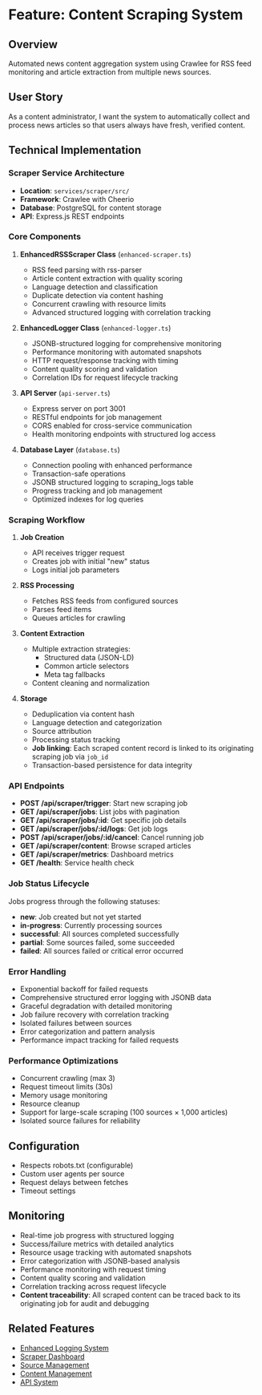 # Feature: Content Scraping System

## Overview
Automated news content aggregation system using Crawlee for RSS feed monitoring and article extraction from multiple news sources.

## User Story
As a content administrator, I want the system to automatically collect and process news articles so that users always have fresh, verified content.

## Technical Implementation

### Scraper Service Architecture
- **Location**: `services/scraper/src/`
- **Framework**: Crawlee with Cheerio
- **Database**: PostgreSQL for content storage
- **API**: Express.js REST endpoints

### Core Components
1. **EnhancedRSSScraper Class** (`enhanced-scraper.ts`)
   - RSS feed parsing with rss-parser
   - Article content extraction with quality scoring
   - Language detection and classification
   - Duplicate detection via content hashing
   - Concurrent crawling with resource limits
   - Advanced structured logging with correlation tracking

2. **EnhancedLogger Class** (`enhanced-logger.ts`)
   - JSONB-structured logging for comprehensive monitoring
   - Performance monitoring with automated snapshots
   - HTTP request/response tracking with timing
   - Content quality scoring and validation
   - Correlation IDs for request lifecycle tracking

3. **API Server** (`api-server.ts`)
   - Express server on port 3001
   - RESTful endpoints for job management
   - CORS enabled for cross-service communication
   - Health monitoring endpoints with structured log access

4. **Database Layer** (`database.ts`)
   - Connection pooling with enhanced performance
   - Transaction-safe operations
   - JSONB structured logging to scraping_logs table
   - Progress tracking and job management
   - Optimized indexes for log queries

### Scraping Workflow
1. **Job Creation**
   - API receives trigger request
   - Creates job with initial "new" status
   - Logs initial job parameters

2. **RSS Processing**
   - Fetches RSS feeds from configured sources
   - Parses feed items
   - Queues articles for crawling

3. **Content Extraction**
   - Multiple extraction strategies:
     - Structured data (JSON-LD)
     - Common article selectors
     - Meta tag fallbacks
   - Content cleaning and normalization

4. **Storage**
   - Deduplication via content hash
   - Language detection and categorization
   - Source attribution
   - Processing status tracking
   - **Job linking**: Each scraped content record is linked to its originating scraping job via `job_id`
   - Transaction-based persistence for data integrity

### API Endpoints
- **POST /api/scraper/trigger**: Start new scraping job
- **GET /api/scraper/jobs**: List jobs with pagination
- **GET /api/scraper/jobs/:id**: Get specific job details
- **GET /api/scraper/jobs/:id/logs**: Get job logs
- **POST /api/scraper/jobs/:id/cancel**: Cancel running job
- **GET /api/scraper/content**: Browse scraped articles
- **GET /api/scraper/metrics**: Dashboard metrics
- **GET /health**: Service health check

### Job Status Lifecycle
Jobs progress through the following statuses:
- **new**: Job created but not yet started
- **in-progress**: Currently processing sources
- **successful**: All sources completed successfully  
- **partial**: Some sources failed, some succeeded
- **failed**: All sources failed or critical error occurred

### Error Handling
- Exponential backoff for failed requests
- Comprehensive structured error logging with JSONB data
- Graceful degradation with detailed monitoring
- Job failure recovery with correlation tracking
- Isolated failures between sources
- Error categorization and pattern analysis
- Performance impact tracking for failed requests

### Performance Optimizations
- Concurrent crawling (max 3)
- Request timeout limits (30s)
- Memory usage monitoring
- Resource cleanup
- Support for large-scale scraping (100 sources × 1,000 articles)
- Isolated source failures for reliability

## Configuration
- Respects robots.txt (configurable)
- Custom user agents per source
- Request delays between fetches
- Timeout settings

## Monitoring
- Real-time job progress with structured logging
- Success/failure metrics with detailed analytics
- Resource usage tracking with automated snapshots
- Error categorization with JSONB-based analysis
- Performance monitoring with request timing
- Content quality scoring and validation
- Correlation tracking across request lifecycle
- **Content traceability**: All scraped content can be traced back to its originating job for audit and debugging

## Related Features
- [Enhanced Logging System](./11-enhanced-logging.md)
- [Scraper Dashboard](./04-scraper-dashboard.md)
- [Source Management](./05-source-management.md)
- [Content Management](./06-content-management.md)
- [API System](./08-api-system.md) 